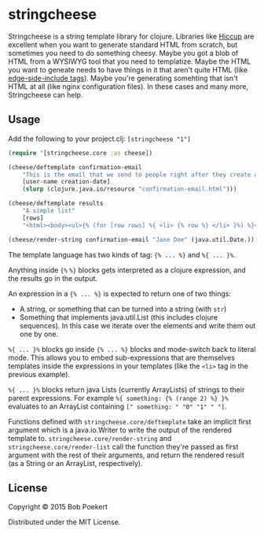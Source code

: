 # stringcheese

Stringcheese is a string template library for clojure. Libraries like [Hiccup](https://github.com/weavejester/hiccup) are excellent when you want to generate standard HTML from scratch, but sometimes you need to do something cheesy. Maybe you got a blob of HTML from a WYSIWYG tool that you need to templatize. Maybe the HTML you want to geneate needs to have things in it that aren't quite HTML (like [edge-side-include tags](https://www.varnish-cache.org/docs/3.0/tutorial/esi.html)). Maybe you're generating somehting that isn't HTML at all (like nginx configuration files). In these cases and many more, Stringcheese can help.

## Usage

Add the following to your project.clj: `[stringcheese "1"]`

```clojure
(require '[stringcheese.core :as cheese])

(cheese/deftemplate confirmation-email
    "This is the email that we send to people right after they create an account."
    [user-name creation-date]
    (slurp (clojure.java.io/resource "confirmation-email.html")))

(cheese/deftemplate results
    "A simple list"
    [rows]
    "<html><body><ul>{% (for [row rows] %{ <li> {% row %} </li> }%) %}</ul></body></html>")

(cheese/render-string confirmation-email "Jane Doe" (java.util.Date.))
```

The template language has two kinds of tag: `{% ... %}` and `%{ ... }%`.

Anything inside `{%` `%}` blocks gets interpreted as a clojure expression, and the results go in the output.

An expression in a `{% ... %}` is expected to return one of two things:

* A string, or something that can be turned into a string (with `str`)
* Something that implements java.util.List (this includes clojure sequences). In this case we iterate over the elements and write them out one by one.

`%{ ... }%` blocks go inside `{% ... %}` blocks and mode-switch back to literal mode. This allows you to embed sub-expressions that are themselves templates inside the expressions in your templates (like the `<li>` tag in the previous example).

`%{ ... }%` blocks return java Lists (currently ArrayLists) of strings to their parent expressions. For example `%{ something: {% (range 2) %} }%` evaluates to an ArrayList containing `[" something: " "0" "1" " "]`.

Functions defined with `stringcheese.core/deftemplate` take an implicit first argument which is a java.io.Writer to write the output of the rendered template to. `stringcheese.core/render-string` and `stringcheese.core/render-list` call the function they're passed as first argument with the rest of their arguments, and return the rendered result (as a String or an ArrayList, respectively).

## License

Copyright © 2015 Bob Poekert

Distributed under the MIT License.
